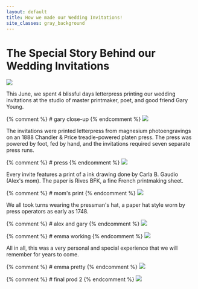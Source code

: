 ```yaml
---
layout: default
title: How we made our Wedding Invitations!
site_classes: gray_background
---
```


The Special Story Behind our Wedding Invitations
=======

<img src="{{ site.baseurl }}/img/invitations/2014-06-16 19.48.04.jpg">

This June, we spent 4 blissful days letterpress printing our wedding invitations at the studio of master printmaker, poet, and good friend Gary Young.

{% comment %} # gary close-up {% endcomment %}
<img src="{{ site.baseurl }}/img/invitations/2014-06-16 16.25.32.jpg">

The invitations were printed letterpress from magnesium photoengravings on an 1888 Chandler & Price treadle-powered platen press. The press was powered by foot, fed by hand, and the invitations required seven separate press runs.

{% comment %} # press {% endcomment %}
<img src="{{ site.baseurl }}/img/invitations/2014-06-16 18.17.19.jpg">

Every invite features a print of a ink drawing done by Carla B. Gaudio (Alex's mom). The paper is Rives BFK, a fine French printmaking sheet.

{% comment %} # mom's print {% endcomment %}
<img src="{{ site.baseurl }}/img/invitations/2014-06-16 16.01.30.jpg">

We all took turns wearing the pressman's hat, a paper hat style worn by press operators as early as 1748.

{% comment %} # alex and gary {% endcomment %}
<img src="{{ site.baseurl }}/img/invitations/2014-06-16 16.21.38.jpg">

{% comment %} # emma working {% endcomment %}
<img src="{{ site.baseurl }}/img/invitations/IMAG0353.jpg">

All in all, this was a very personal and special experience that we will remember for years to come.

{% comment %} # emma pretty {% endcomment %}
<img src="{{ site.baseurl }}/img/invitations/2014-06-16 16.28.51.jpg">

{% comment %} # final prod 2 {% endcomment %}
<img src="{{ site.baseurl }}/img/invitations/2014-06-16 16.07.25.jpg">
